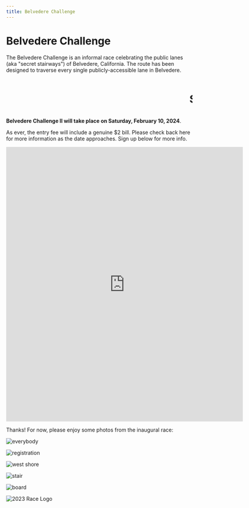 ```yaml
---
title: Belvedere Challenge
---
```

# Belvedere Challenge

The Belvedere Challenge is an informal race celebrating the public lanes (aka "secret stairways") of Belvedere, California. The route has been designed to traverse every single publicly-accessible lane in Belvedere.

<marquee><h1>SATURDAY 10 FEB 2024 - MARK YOUR CALENDARS FOR B.C. II</h1></marquee>

**Belvedere Challenge II will take place on Saturday, February 10, 2024**. 

As ever, the entry fee will include a genuine $2 bill. Please check back here for more information as the date approaches. Sign up below for more info.

<iframe src="https://docs.google.com/forms/d/e/1FAIpQLScdgvdvaC84kHnB9bTJ0tNm-M1cY8xAVDMwa3-3jZ6xFxXhLA/viewform?embedded=true" width="640" height="741" frameborder="0" marginheight="0" marginwidth="0">Loading…</iframe>

Thanks! For now, please enjoy some photos from the inaugural race:

![everybody](/img/everybody.jpg)

![registration](/img/exchange.jpg)

![west shore](/img/westshore.jpg)

![stair](/img/stair.jpg)

![board](/img/board.jpg)

![2023 Race Logo](/img/2023.png)